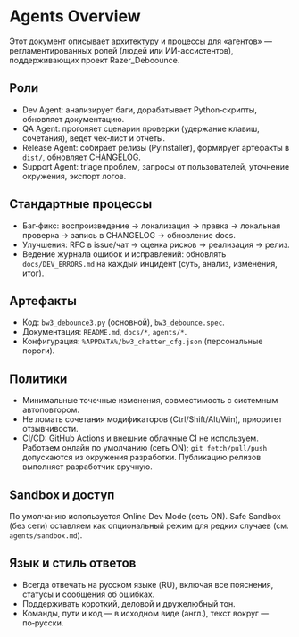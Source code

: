 # Agents Overview

Этот документ описывает архитектуру и процессы для «агентов» — регламентированных ролей (людей или ИИ-ассистентов), поддерживающих проект Razer_Deboounce.

## Роли
- Dev Agent: анализирует баги, дорабатывает Python‑скрипты, обновляет документацию.
- QA Agent: прогоняет сценарии проверки (удержание клавиш, сочетания), ведет чек‑лист и отчеты.
- Release Agent: собирает релизы (PyInstaller), формирует артефакты в `dist/`, обновляет CHANGELOG.
- Support Agent: triage проблем, запросы от пользователей, уточнение окружения, экспорт логов.

## Стандартные процессы
- Баг‑фикс: воспроизведение → локализация → правка → локальная проверка → запись в CHANGELOG → обновление docs.
- Улучшения: RFC в issue/чат → оценка рисков → реализация → релиз.
 - Ведение журнала ошибок и исправлений: обновлять `docs/DEV_ERRORS.md` на каждый инцидент (суть, анализ, изменения, итог).

## Артефакты
- Код: `bw3_debounce3.py` (основной), `bw3_debounce.spec`.
- Документация: `README.md`, `docs/*`, `agents/*`.
- Конфигурация: `%APPDATA%/bw3_chatter_cfg.json` (персональные пороги).

## Политики
- Минимальные точечные изменения, совместимость с системным автоповтором.
- Не ломать сочетания модификаторов (Ctrl/Shift/Alt/Win), приоритет отзывчивости.
- CI/CD: GitHub Actions и внешние облачные CI не используем. Работаем онлайн по умолчанию (сеть ON); `git fetch/pull/push` допускаются из окружения разработки. Публикацию релизов выполняет разработчик вручную.

## Sandbox и доступ
По умолчанию используется Online Dev Mode (сеть ON). Safe Sandbox (без сети) оставляем как опциональный режим для редких случаев (см. `agents/sandbox.md`).

## Язык и стиль ответов
- Всегда отвечать на русском языке (RU), включая все пояснения, статусы и сообщения об ошибках.
- Поддерживать короткий, деловой и дружелюбный тон.
- Команды, пути и код — в исходном виде (англ.), текст вокруг — по‑русски.
